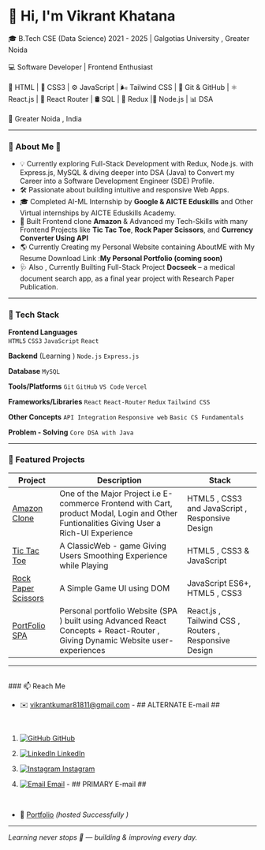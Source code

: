 # 👋 Hi, I'm Vikrant Khatana 

🎓 B.Tech CSE (Data Science) 2021 - 2025 | Galgotias University , Greater Noida <br> <br>
💻 Software Developer | Frontend Enthusiast <br> <br>
🚀 HTML | 🎨 CSS3 | ⚙️ JavaScript | 🌬️ Tailwind CSS | 🧰 Git & GitHub | ⚛️ React.js | 🔀 React Router | 🛢️ SQL | 🧠 Redux |🔹 Node.js | 📊 DSA <br> <br>
📍 Greater Noida , India <br>


 

---

### 🚀 About Me 👋

- 💡 Currently exploring Full-Stack Development with Redux, Node.js. with Express.js, MySQL & diving deeper into DSA (Java) to Convert my Career into a Software Development Engineer (SDE) Profile.
- 🛠️ Passionate about building intuitive and responsive Web Apps.
- 🎓 Completed AI-ML Internship by **Google & AICTE Eduskills** and Other Virtual internships by AICTE Eduskills Academy.
- 📱 Built Frontend clone **Amazon** &  Advanced my Tech-Skills with many Frontend Projects like **Tic Tac Toe**, **Rock Paper Scissors**, and **Currency Converter Using API**
- 🌎 Currently Creating my Personal Website containing AboutME with My Resume Download Link :**My Personal Portfolio (coming soon)**  
- 🩺 Also , Currently Builting Full-Stack Project  **Docseek** – a medical document search app, as a final year project with Research Paper Publication.

---

### 🧰 Tech Stack

**Frontend Languages**  
`HTML5` `CSS3` `JavaScript` `React`  

**Backend**  (Learning )
`Node.js` `Express.js` 

**Database**
`MySQL`

**Tools/Platforms**
`Git` `GitHub` `VS Code` `Vercel` 

**Frameworks/Libraries**
`React` `React-Router` `Redux` `Tailwind CSS`

**Other Concepts**
`API Integration` `Responsive web` `Basic CS Fundamentals`

**Problem - Solving**
`Core DSA with Java`

---

### 📌 Featured Projects

| Project | Description | Stack |
|--------|-------------|--------|
| [Amazon Clone](https://github.com/vikrant-1912/Amazon-clone-1) | One of the Major Project i.e E-commerce Frontend with Cart, product Modal, Login and Other Funtionalities Giving User a Rich-UI Experience  | HTML5 , CSS3 and JavaScript , Responsive Design |
| [Tic Tac Toe](https://github.com/vikrant-1912/tictactoe-GAME) |A  ClassicWeb - game Giving Users Smoothing Experience while Playing | HTML5 , CSS3 & JavaScript |
| [Rock Paper Scissors](https://github.com/vikrant-1912/rockpaperscissor-GAME) | A Simple Game UI using DOM | JavaScript ES6+, HTML5 , CSS3 |
| [PortFolio SPA ](https://github.com/vikrant-1912/PortFolio-SPA.git) | Personal portfolio Website (SPA ) built using Advanced React Concepts + React-Router , Giving Dynamic Website user-experiences | React.js , Tailwind CSS , Routers , Responsive Design |

---


<br> 
### 📫 Reach Me

- ✉️ [vikrantkumar81811@gmail.com](mailto:vikrantkumar81811@gmail.com)  - ## ALTERNATE E-mail ##

  <br>

1. [![GitHub](https://img.shields.io/badge/GitHub-181717?style=flat-square&logo=github&logoColor=white) GitHub](https://github.com/vikrant-1912)
   

3. [![LinkedIn](https://img.shields.io/badge/LinkedIn-0A66C2?style=flat-square&logo=linkedin&logoColor=white) LinkedIn](https://www.linkedin.com/in/vikrant1912)
   
  
5. [![Instagram](https://img.shields.io/badge/Instagram-E4405F?style=flat-square&logo=instagram&logoColor=white) Instagram](https://www.instagram.com/vikrant_7017)
   
    
7. [![Email](https://img.shields.io/badge/Email-D14836?style=flat-square&logo=gmail&logoColor=white) Email](mailto:vikrantkhatana15@gmail.com) - ## PRIMARY E-mail ##
   

<br> 


- 🚀 [Portfolio](https://684351669f76a84a3d4e74a5--courageous-jelly-fd5710.netlify.app/) *(hosted Successfully )*




---

*Learning never stops 🚀 — building & improving every day.*

